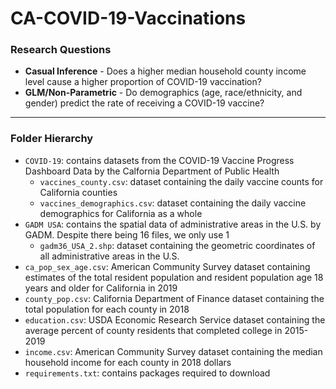 # CA-COVID-19-Vaccinations

### Research Questions 
- **Casual Inference** - Does a higher median household county income level cause a higher proportion of COVID-19 vaccination?<br>
- **GLM/Non-Parametric** - Do demographics (age, race/ethnicity, and gender) predict the rate of receiving a COVID-19 vaccine?<br>
___
### Folder Hierarchy 
- ``COVID-19``: contains datasets from the COVID-19 Vaccine Progress Dashboard Data by the Calfornia Department of Public Health<br>
    - ``vaccines_county.csv``: dataset containing the daily vaccine counts for California counties<br>
    - ``vaccines_demographics.csv``: dataset containing the daily vaccine demographics for California as a whole<br>
- ``GADM USA``: contains the spatial data of administrative areas in the U.S. by GADM. Despite there being 16 files, we only use 1<br>
    - ``gadm36_USA_2.shp``: dataset containing the geometric coordinates of all administrative areas in the U.S. <br>
- ``ca_pop_sex_age.csv``: American Community Survey dataset containing estimates of the total resident population and resident population age 18 years and older for California in 2019<br>
- ``county_pop.csv``: California Department of Finance dataset containing the total population for each county in 2018<br>
- ``education.csv``: USDA Economic Research Service dataset containing the average percent of county residents that completed college in 2015-2019<br>
- ``income.csv``: American Community Survey dataset containing the median household income for each county in 2018 dollars<br>
- ``requirements.txt``: contains packages required to download<br>
